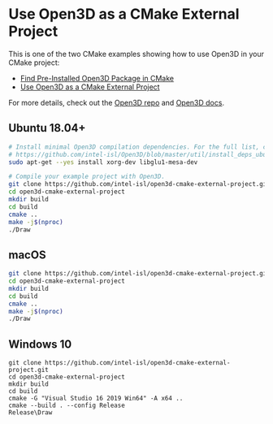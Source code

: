 # Use Open3D as a CMake External Project

This is one of the two CMake examples showing how to use Open3D in your CMake
project:

* [Find Pre-Installed Open3D Package in CMake](https://github.com/intel-isl/open3d-cmake-find-package)
* [Use Open3D as a CMake External Project](https://github.com/intel-isl/open3d-cmake-external-project)

For more details, check out the [Open3D repo](https://github.com/intel-isl/Open3D) and
[Open3D docs](http://www.open3d.org/docs/release/cpp_project.html).

## Ubuntu 18.04+

```bash
# Install minimal Open3D compilation dependencies. For the full list, checkout:
# https://github.com/intel-isl/Open3D/blob/master/util/install_deps_ubuntu.sh
sudo apt-get --yes install xorg-dev libglu1-mesa-dev

# Compile your example project with Open3D.
git clone https://github.com/intel-isl/open3d-cmake-external-project.git
cd open3d-cmake-external-project
mkdir build
cd build
cmake ..
make -j$(nproc)
./Draw
```

## macOS

```bash
git clone https://github.com/intel-isl/open3d-cmake-external-project.git
cd open3d-cmake-external-project
mkdir build
cd build
cmake ..
make -j$(nproc)
./Draw
```

## Windows 10

```batch
git clone https://github.com/intel-isl/open3d-cmake-external-project.git
cd open3d-cmake-external-project
mkdir build
cd build
cmake -G "Visual Studio 16 2019 Win64" -A x64 ..
cmake --build . --config Release
Release\Draw
```
